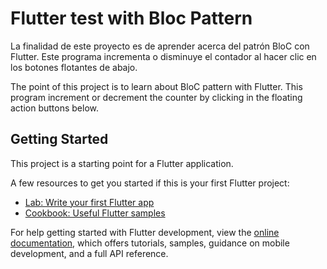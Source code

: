 # Flutter test with Bloc Pattern

La finalidad de este proyecto es de aprender acerca del patrón BloC
con Flutter. Este programa incrementa o disminuye el contador al hacer
clic en los botones flotantes de abajo.

The point of this project is to learn about BloC pattern with Flutter.
This program increment or decrement the counter by clicking in the 
floating action buttons below. 

## Getting Started

This project is a starting point for a Flutter application.

A few resources to get you started if this is your first Flutter project:

- [Lab: Write your first Flutter app](https://docs.flutter.dev/get-started/codelab)
- [Cookbook: Useful Flutter samples](https://docs.flutter.dev/cookbook)

For help getting started with Flutter development, view the
[online documentation](https://docs.flutter.dev/), which offers tutorials,
samples, guidance on mobile development, and a full API reference.
